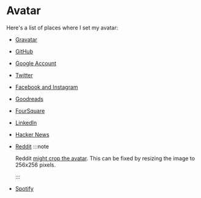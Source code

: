 # Avatar

Here's a list of places where I set my avatar:

- [Gravatar](https://en.gravatar.com/)
- [GitHub](https://github.com/settings/profile)
- [Google Account](https://myaccount.google.com/)
- [Twitter](https://twitter.com/settings/profile)
- [Facebook and Instagram](https://accountscenter.facebook.com/)
- [Goodreads](https://www.goodreads.com/user/edit)
- [FourSquare](https://foursquare.com/settings)
- [LinkedIn](https://www.linkedin.com/)
- [Hacker News](https://account.ycombinator.com/)
- [Reddit](https://www.reddit.com/settings/profile)
  :::note

  Reddit [<icon icon="fa-brands fa-reddit" size="lg" /> might crop the avatar](https://www.reddit.com/r/help/comments/zkhub6/reddit_keeps_uncentering_my_profile_picture/). This can be fixed by resizing the image to 256x256 pixels.

  :::
- [Spotify](https://open.spotify.com/)
